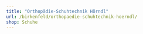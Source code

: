 ```yaml
---
title: "Orthopädie-Schuhtechnik Hörndl"
url: /birkenfeld/orthopaedie-schuhtechnik-hoerndl/
shop: Schuhe
---
```

